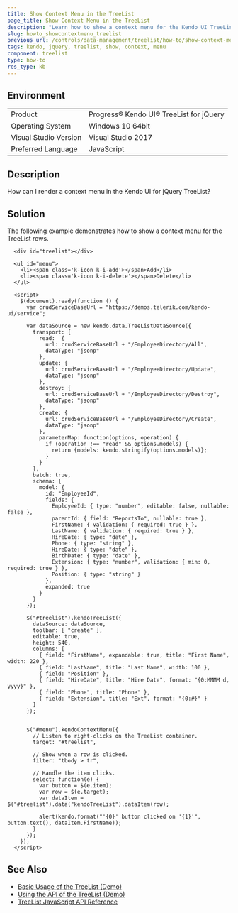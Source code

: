 ```yaml
---
title: Show Context Menu in the TreeList
page_title: Show Context Menu in the TreeList
description: "Learn how to show a context menu for the Kendo UI TreeList rows."
slug: howto_showcontextmenu_treelist
previous_url: /controls/data-management/treelist/how-to/show-context-menu, /controls/navigation/menu/how-to/show-context-menu-in-treelist
tags: kendo, jquery, treelist, show, context, menu
component: treelist
type: how-to
res_type: kb
---
```


## Environment

<table>
 <tr>
  <td>Product</td>
  <td>Progress® Kendo UI® TreeList for jQuery</td>
 </tr>
 <tr>
  <td>Operating System</td>
  <td>Windows 10 64bit</td>
 </tr>
 <tr>
  <td>Visual Studio Version</td>
  <td>Visual Studio 2017</td>
 </tr>
 <tr>
  <td>Preferred Language</td>
  <td>JavaScript</td>
 </tr>
</table>

## Description

How can I render a context menu in the Kendo UI for jQuery TreeList?

## Solution

The following example demonstrates how to show a context menu for the TreeList rows.

```dojo
  <div id="treelist"></div>

  <ul id="menu">
    <li><span class='k-icon k-i-add'></span>Add</li>
    <li><span class='k-icon k-i-delete'></span>Delete</li>
  </ul>

  <script>
    $(document).ready(function () {
      var crudServiceBaseUrl = "https://demos.telerik.com/kendo-ui/service";

      var dataSource = new kendo.data.TreeListDataSource({
        transport: {
          read:  {
            url: crudServiceBaseUrl + "/EmployeeDirectory/All",
            dataType: "jsonp"
          },
          update: {
            url: crudServiceBaseUrl + "/EmployeeDirectory/Update",
            dataType: "jsonp"
          },
          destroy: {
            url: crudServiceBaseUrl + "/EmployeeDirectory/Destroy",
            dataType: "jsonp"
          },
          create: {
            url: crudServiceBaseUrl + "/EmployeeDirectory/Create",
            dataType: "jsonp"
          },
          parameterMap: function(options, operation) {
            if (operation !== "read" && options.models) {
              return {models: kendo.stringify(options.models)};
            }
          }
        },
        batch: true,
        schema: {
          model: {
            id: "EmployeeId",
            fields: {
              EmployeeId: { type: "number", editable: false, nullable: false },
              parentId: { field: "ReportsTo", nullable: true },
              FirstName: { validation: { required: true } },
              LastName: { validation: { required: true } },
              HireDate: { type: "date" },
              Phone: { type: "string" },
              HireDate: { type: "date" },
              BirthDate: { type: "date" },
              Extension: { type: "number", validation: { min: 0, required: true } },
              Position: { type: "string" }
            },
            expanded: true
          }
        }
      });

      $("#treelist").kendoTreeList({
        dataSource: dataSource,
        toolbar: [ "create" ],
        editable: true,
        height: 540,
        columns: [
          { field: "FirstName", expandable: true, title: "First Name", width: 220 },
          { field: "LastName", title: "Last Name", width: 100 },
          { field: "Position" },
          { field: "HireDate", title: "Hire Date", format: "{0:MMMM d, yyyy}" },
          { field: "Phone", title: "Phone" },
          { field: "Extension", title: "Ext", format: "{0:#}" }
        ]
      });


      $("#menu").kendoContextMenu({
        // Listen to right-clicks on the TreeList container.
        target: "#treelist",

        // Show when a row is clicked.
        filter: "tbody > tr",

        // Handle the item clicks.
        select: function(e) {
          var button = $(e.item);
          var row = $(e.target);
          var dataItem = $("#treelist").data("kendoTreeList").dataItem(row);

          alert(kendo.format("'{0}' button clicked on '{1}'", button.text(), dataItem.FirstName));
        }
      });
    });
  </script>
```

## See Also

* [Basic Usage of the TreeList (Demo)](https://demos.telerik.com/kendo-ui/treelist/index)
* [Using the API of the TreeList (Demo)](https://demos.telerik.com/kendo-ui/treelist/api)
* [TreeList JavaScript API Reference](/api/javascript/ui/treelist)
